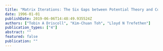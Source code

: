 ```yaml
---
title: "Matrix Iterations: The Six Gaps between Potential Theory and Convergence"
date: 1996-01-01
publishDate: 2019-06-06T14:48:49.935524Z
authors: ["Tobin A Driscoll", "Kim-Chuan Toh", "Lloyd N Trefethen"]
publication_types: ["4"]
abstract: ""
featured: false
publication: ""
---
```


